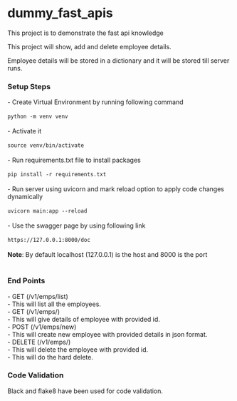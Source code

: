# dummy_fast_apis
This project is to demonstrate the fast api knowledge

This project will show, add and delete employee details.

Employee details will be stored in a dictionary and it will be stored till server runs.

<h3>Setup Steps</h3>
- Create Virtual Environment by running following command<br/><br/>
<code>python -m venv venv</code><br/><br/>
- Activate it<br/><br/>
<code>source venv/bin/activate</code><br/><br/>
- Run requirements.txt file to install packages<br/><br/>
<code>pip install -r requirements.txt</code><br/><br/>
- Run server using uvicorn and mark reload option to apply code changes dynamically<br/><br/>
<code>uvicorn main:app --reload</code><br/><br/>
- Use the swagger page by using following link<br/><br/>
<code>https://127.0.0.1:8000/doc</code><br/><br/>
<b>Note</b>: By default localhost (127.0.0.1) is the host and 8000 is the port<br/><br/>

<h3>End Points</h3>
- GET    (/v1/emps/list)<br/>
  - This will list all the employees.<br/>
- GET    (/v1/emps/<emp_id: int>)<br/>
  - This will give details of employee with provided id.<br/>
- POST   (/v1/emps/new)<br/>
  - This will create new employee with provided details in json format.<br/>
- DELETE (/v1/emps/<emp_id: int>)<br/>
  - This will delete the employee with provided id.<br/>
  - This will do the hard delete.<br/>

<h3>Code Validation</h3>
Black and flake8 have been used for code validation.
